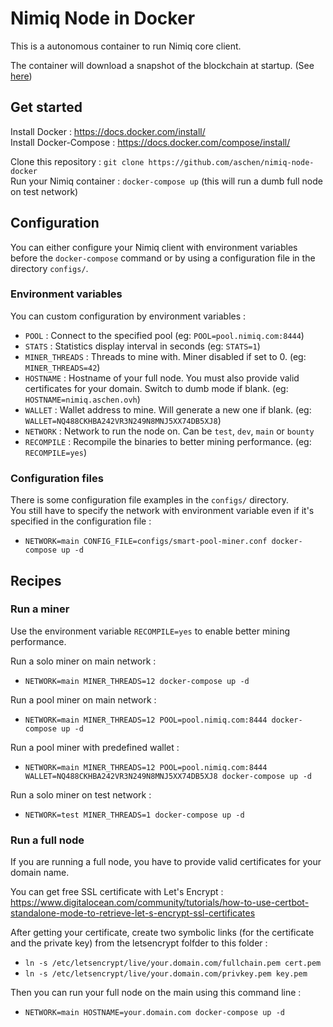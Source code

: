# Nimiq Node in Docker

This is a autonomous container to run Nimiq core client.  

The container will download a snapshot of the blockchain at startup. (See [here](https://aschen.ovh/nimiq))

## Get started

Install Docker : https://docs.docker.com/install/  
Install Docker-Compose : https://docs.docker.com/compose/install/  

Clone this repository : `git clone https://github.com/aschen/nimiq-node-docker`  
Run your Nimiq container : `docker-compose up` (this will run a dumb full node on test network)


## Configuration

You can either configure your Nimiq client with environment variables before the `docker-compose` command or by using a configuration file in the directory `configs/`.  

### Environment variables

You can custom configuration by environment variables :

 - `POOL` : Connect to the specified pool (eg: `POOL=pool.nimiq.com:8444`)
 - `STATS` : Statistics display interval in seconds (eg: `STATS=1`)
 - `MINER_THREADS` : Threads to mine with. Miner disabled if set to 0. (eg: `MINER_THREADS=42`)
 - `HOSTNAME` : Hostname of your full node. You must also provide valid certificates for your domain. Switch to dumb mode if blank. (eg: `HOSTNAME=nimiq.aschen.ovh`)
 - `WALLET` : Wallet address to mine. Will generate a new one if blank. (eg: `WALLET=NQ488CKHBA242VR3N249N8MNJ5XX74DB5XJ8`)
 - `NETWORK` : Network to run the node on. Can be `test`, `dev`, `main` or `bounty`
 - `RECOMPILE` : Recompile the binaries to better mining performance. (eg: `RECOMPILE=yes`)

### Configuration files

There is some configuration file examples in the `configs/` directory.  
You still have to specify the network with environment variable even if it's specified in the configuration file : 
  - `NETWORK=main CONFIG_FILE=configs/smart-pool-miner.conf docker-compose up -d`

## Recipes

### Run a miner

Use the environment variable `RECOMPILE=yes` to enable better mining performance.  

Run a solo miner on main network : 
 - `NETWORK=main MINER_THREADS=12 docker-compose up -d`

Run a pool miner on main network : 
 - `NETWORK=main MINER_THREADS=12 POOL=pool.nimiq.com:8444 docker-compose up -d`

Run a pool miner with predefined wallet : 
 - `NETWORK=main MINER_THREADS=12 POOL=pool.nimiq.com:8444 WALLET=NQ488CKHBA242VR3N249N8MNJ5XX74DB5XJ8 docker-compose up -d`

Run a solo miner on test network : 
 - `NETWORK=test MINER_THREADS=1 docker-compose up -d`

### Run a full node

If you are running a full node, you have to provide valid certificates for your domain name.  

You can get free SSL certificate with Let's Encrypt : https://www.digitalocean.com/community/tutorials/how-to-use-certbot-standalone-mode-to-retrieve-let-s-encrypt-ssl-certificates

After getting your certificate, create two symbolic links (for the certificate and the private key) from the letsencrypt folfder to this folder : 
 - `ln -s /etc/letsencrypt/live/your.domain.com/fullchain.pem cert.pem`
 - `ln -s /etc/letsencrypt/live/your.domain.com/privkey.pem key.pem`

Then you can run your full node on the main using this command line :
 - `NETWORK=main HOSTNAME=your.domain.com docker-compose up -d`
